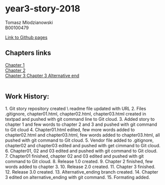 # year3-story-2018
Tomasz Mlodzianowski<br>
B00100479

<a href="https://b00100479.github.io/year3-story-2018/">Link to Github pages</a><br>

<h2>Chapters links</h2>
<a href="https://b00100479.github.io/year3-story-2018/chapter01"> Chapter 1 </a><br>
<a href="https://b00100479.github.io/year3-story-2018/chapter02"> Chapter 2 </a><br>
<a href="https://b00100479.github.io/year3-story-2018/chapter03"> Chapter 3 </a>
<a href="https://github.com/b00100479/year3-story-2018/blob/alternative_ending/chapter03.html"> Chapter 3 Alternative end
</a>
<br>
<br>

<h2>Work History:</h2>
1. Git story repository created \ readme file updated with URL
2. Files .gitignore, chapter01.html, chapter02.html, chapter03.html created in textpad and pushed with git command line to Git cloud.
3. Added story to chapter 1 and few words to chapter 2 and 3 and pushed with git command to Git cloud
4. Chapter01.html edited, few more words added to chapter02.html and chapter03.html, few words added to chapter03.html, all pushed with git command to Git cloud.
5. Vendor file added to .gitignore, chapter02 and chapter03 edited and pushed with get cimmand to Git cloud.
6. Chapter01, 02 and 03 edited and pushed with git command to Git cloud.
7. Chapter01 finished, chapter 02 and 03 edited and pushed with git command to Git cloud.
8. Release 1.0 created.
9. Chapter 2 finished, few words added to chapter 3.
10. Release 2.0 created.
11. Chapter 3 finished.
12. Release 3.0 created.
13. Alternative_ending branch created.
14. Chapter 3 edited on alternative_ending with git command.
15. Formating added.
 